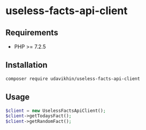 # useless-facts-api-client

## Requirements
- PHP >= 7.2.5

## Installation

```bash
composer require udavikhin/useless-facts-api-client
```

## Usage
```php
$client = new UselessFactsApiClient();
$client->getTodaysFact();
$client->getRandomFact();
```